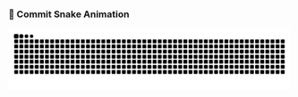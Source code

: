 ### 🐍 Commit Snake Animation
![Snake Animation](https://github.com/Thisizzellie/Thisizzellie/blob/output/dist/snake.svg)
